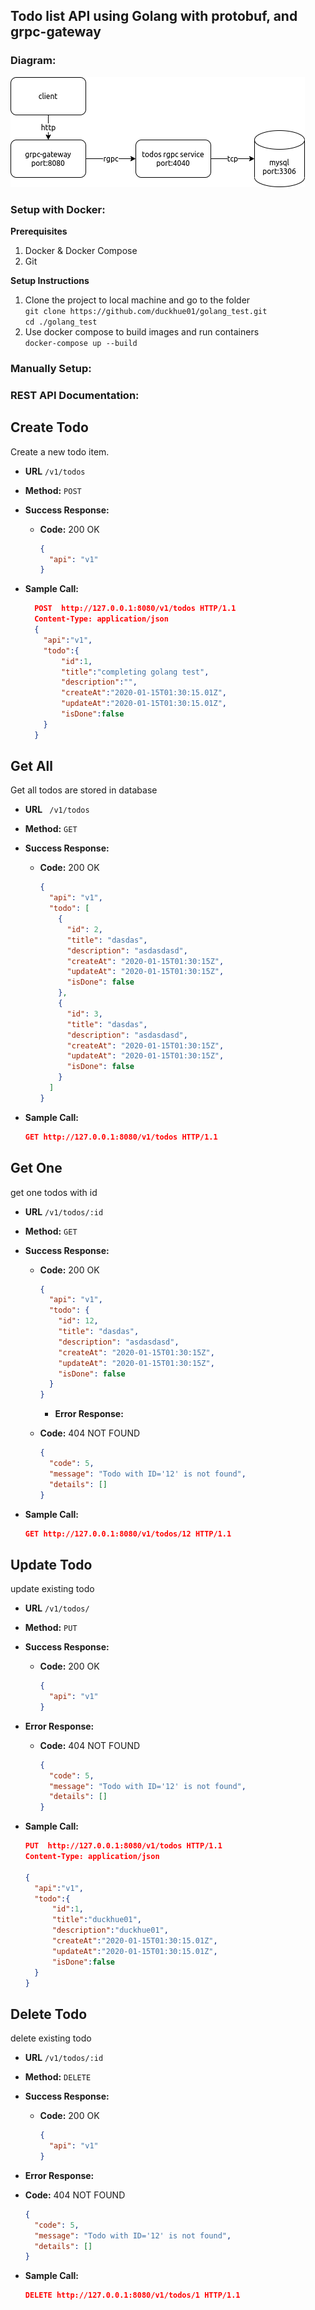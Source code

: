 ##  Todo list API using Golang with protobuf, and grpc-gateway

### Diagram:
![](dia.png)

### Setup with Docker:
  **Prerequisites**
  1. Docker & Docker Compose
  2. Git


  **Setup Instructions**
  1. Clone the project to local machine and go to the folder<br>
    ```
    git clone https://github.com/duckhue01/golang_test.git
    ```
    <br>
    ```
      cd ./golang_test
    ```
  2. Use docker compose to build images and run containers<br>
    ```
    docker-compose up --build
    ```

### Manually Setup:

### REST API Documentation:
  **Create Todo**
  ----
  Create a new todo item.
  * **URL** `/v1/todos`
  * **Method:** `POST`
    
  * **Success Response:**
    * **Code:** 200 OK <br />
      ```json
      {
        "api": "v1"
      }
      ```
  
  * **Sample Call:**

    ```json
      POST  http://127.0.0.1:8080/v1/todos HTTP/1.1
      Content-Type: application/json
      {
        "api":"v1",
        "todo":{
            "id":1,
            "title":"completing golang test",
            "description":"",
            "createAt":"2020-01-15T01:30:15.01Z",
            "updateAt":"2020-01-15T01:30:15.01Z",
            "isDone":false
        }
      }
    ```


  **Get All**
  ----
  Get all todos are stored in database
  * **URL** ` /v1/todos`
  * **Method:** `GET`
    
  * **Success Response:**

    * **Code:** 200 OK <br />  
      ```json
      {
        "api": "v1",
        "todo": [
          {
            "id": 2,
            "title": "dasdas",
            "description": "asdasdasd",
            "createAt": "2020-01-15T01:30:15Z",
            "updateAt": "2020-01-15T01:30:15Z",
            "isDone": false
          },
          {
            "id": 3,
            "title": "dasdas",
            "description": "asdasdasd",
            "createAt": "2020-01-15T01:30:15Z",
            "updateAt": "2020-01-15T01:30:15Z",
            "isDone": false
          }
        ]
      }
      ```
  
  * **Sample Call:**

    ```json
    GET http://127.0.0.1:8080/v1/todos HTTP/1.1
    ```
    
  **Get One**
  ----
  get one todos with id
  * **URL** `/v1/todos/:id` 
 
  
  * **Method:** `GET`
    
  * **Success Response:**

    * **Code:** 200 OK <br />  
      ```json
      {
        "api": "v1",
        "todo": {
          "id": 12,
          "title": "dasdas",
          "description": "asdasdasd",
          "createAt": "2020-01-15T01:30:15Z",
          "updateAt": "2020-01-15T01:30:15Z",
          "isDone": false
        }
      }
      ```
      * **Error Response:**

    * **Code:** 404 NOT FOUND <br />
      ```json
      {
        "code": 5,
        "message": "Todo with ID='12' is not found",
        "details": []
      }
      ``` 


  * **Sample Call:**

    ```json
    GET http://127.0.0.1:8080/v1/todos/12 HTTP/1.1
    ```


  **Update Todo**
  ----
  update existing todo
  * **URL** `/v1/todos/`
  
  
  * **Method:** `PUT`
    
  * **Success Response:**

    * **Code:** 200 OK <br />  
      ```json
      {      
        "api": "v1"
      }
      ```
  * **Error Response:**

    * **Code:** 404 NOT FOUND <br />
      ```json
      {
        "code": 5,
        "message": "Todo with ID='12' is not found",
        "details": []
      }
      ``` 
  
  * **Sample Call:**
    ```json
    PUT  http://127.0.0.1:8080/v1/todos HTTP/1.1
    Content-Type: application/json

    {
      "api":"v1",
      "todo":{
          "id":1,
          "title":"duckhue01",
          "description":"duckhue01",
          "createAt":"2020-01-15T01:30:15.01Z",
          "updateAt":"2020-01-15T01:30:15.01Z",
          "isDone":false
      }
    }
    ```


  **Delete Todo**
  ----
  delete existing todo
  * **URL** `/v1/todos/:id`
  
  
  * **Method:** `DELETE`
    
  * **Success Response:**

    * **Code:** 200 OK <br />  
      ```json
      {      
        "api": "v1"
      }
      ```
  * **Error Response:**

  * **Code:** 404 NOT FOUND <br />
    ```json
    {
      "code": 5,
      "message": "Todo with ID='12' is not found",
      "details": []
    }
    ``` 
  * **Sample Call:**
    ```json
    DELETE http://127.0.0.1:8080/v1/todos/1 HTTP/1.1
    ```